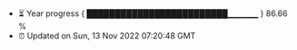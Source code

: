 - ⏳ Year progress { █████████████████████████▁▁▁▁▁ } 86.66 %
- ⏰ Updated on Sun, 13 Nov 2022 07:20:48 GMT

